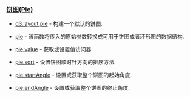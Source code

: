 ### [](https://github.com/mbostock/d3/wiki/Api%E5%8F%82%E8%80%83#%E9%A5%BC%E5%9B%BEpie)[饼图(Pie)](https://github.com/mbostock/d3/wiki/Pie-Layout)

*   [d3.layout.pie](https://github.com/mbostock/d3/wiki/Pie-Layout#wiki-pie)&nbsp;- 构建一个默认的饼图.

*   [pie](https://github.com/mbostock/d3/wiki/Pie-Layout#wiki-_pie)&nbsp;- 该函数将传入的原始参数转换成可用于饼图或者环形图的数据结构.

*   [pie.value](https://github.com/mbostock/d3/wiki/Pie-Layout#wiki-value)&nbsp;- 获取或设置值访问器.

*   [pie.sort](https://github.com/mbostock/d3/wiki/Pie-Layout#wiki-sort)&nbsp;- 设置饼图顺时针方向的排序方法.

*   [pie.startAngle](https://github.com/mbostock/d3/wiki/Pie-Layout#wiki-startAngle)&nbsp;- 设置或获取整个饼图的起始角度.

*   [pie.endAngle](https://github.com/mbostock/d3/wiki/Pie-Layout#wiki-endAngle)&nbsp;- 设置或获取整个饼图的终止角度.